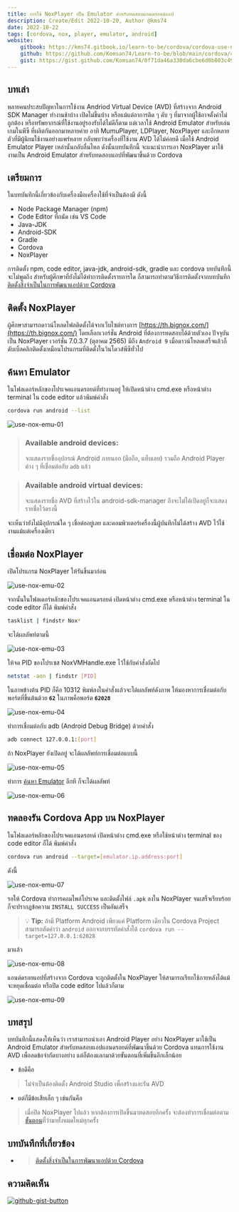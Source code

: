 ```yaml
---
title: การใช้ NoxPlayer เป็น Emulator สำหรับทดสอบแอนดรอยด์แอป
description: Create/Edit 2022-10-20, Author @kms74
date: 2022-10-22
tags: [cordova, nox, player, emulator, android]
website:
    gitbook: https://kms74.gitbook.io/learn-to-be/cordova/cordova-use-nox-player.md
    github: https://github.com/Komsan74/Learn-to-be/blob/main/cordova/cordova-use-nox-player.md
    gist: https://gist.github.com/Komsan74/0f71da46a330da6cbe6d8b803c49da54
---
```


## บทเล่า

หลายคนประสบปัญหาในการใช้งาน Andriod Virtual Device (AVD) ที่สร้างจาก Android SDK Manager ทำงานช้าบ้าง เปิดไม่ขึ้นบ้าง หรือแม้แต่อาการติด ๆ ดับ ๆ ที่มาจากผู้ใช้อาจตั้งค่าไม่ถูกต้อง หรือทรัพยากรณ์ที่ใช้งานอยู่รองรับได้ไม่ดีก็ตาม แต่เวลาใช้ Android Emulator สำหรับเล่นเกมในพีซี ที่ผลิตกันออกมาหลายค่าย อาทิ MumuPlayer, LDPlayer, NoxPlayer และอีกหลายตัวที่มีผู้นิยมใช้งานอย่างแพร่หลาย กลับพบว่าเครื่องที่ใช้งาน AVD ได้ไม่ค่อยดี เมื่อใช้ Android Emulator Player เหล่านั้นกลับลื่นไหล ดังนั้นบทบันทึกนี้ จะแนะนำการเอา NoxPlayer มาใช้งานเป็น Android Emulator สำหรับทดสอบแอปที่พัฒนาขึ้นด้วย Cordova 

## เตรียมการ

ในบทบันทึกนี้เกี่ยวข้องกับเครื่องมือเครื่องใช้ที่จำเป็นต้องมี ดังนี้

* Node Package Manager (npm)
* Code Editor ที่ถนัด เช่น VS Code
* Java-JDK
* Android-SDK
* Gradle
* Cordova
* NoxPlayer

การติดตั้ง npm, code editor, java-jdk, android-sdk, gradle และ cordova บทบันทึกนี้จะไม่พูดถึง สำหรับผู้ศึกษาที่ยังไม่ได้ทำการติดตั้งรายการใด ก็สามารถทำตามวิธีการติดตั้งจากบทบันทึก [ติดตั้งสิ่งจำเป็นในการพัฒนาแอปด้วย Cordova](https://kms74.gitbook.io/learn-to-be/cordova/cordova-installation)

## ติดตั้ง NoxPlayer

ผู้ศึกษาสามารถดาวน์โหลดไฟลติดตั้งได้จากเว็บไซต์ทางการ [https://th.bignox.com/](https://th.bignox.com/) โดยเลือกเวอร์ชั่น Android ที่ต้องการทดสอบได้ด้วยตัวเอง ปัจจุบันเป็น NoxPlayer เวอร์ชั่น 7.0.3.7 (ตุลาคม 2565) มีถึง `Android 9`  เมื่อดาวน์โหลดเสร็จแล้วก็ดับเบิ้ลคลิกติดตั้งเหมือนโปรแกรมที่ติดตั้งในวินโดวส์พีซีทั่วไป

## ค้นหา Emulator

ในโฟลเดอร์หลักของโปรเจคแอนดรอยด์ที่ทำงานอยู่ ให้เปิดหน้าต่าง cmd.exe หรือหน้าต่าง terminal ใน code editor แล้วพิมพ์คำสั่ง

```sh
cordova run android --list
```

![use-nox-emu-01](https://user-images.githubusercontent.com/52767363/196839699-e843cf8f-bc99-401e-b6b0-367434e65737.png)

> ### Available android devices:
> จะแสดงรายชื่ออุปกรณ์ Android ภายนอก (มือถือ, แท็บเลท) รวมถือ Android Player ต่าง ๆ ที่เชื่อมต่อกับ `adb` แล้ว

> ### Available android virtual devices:
> จะแสดงรายชื่อ AVD ที่สร้างไว้ใน android-sdk-manager ถึงจะไม่ได้เปิดอยู่ก็จะแสดงรายชื่อไว้ตรงนี้

จะเห็นว่ายังไม่มีอุปกรณ์ใด ๆ เชื่อต่ออยู่เลย และคอมพิวเตอร์เครื่องนี้ผู้บันทึกไม่ได้สร้าง AVD ไว้ใช้งานแม้แต่เครื่องเดียว

## เชื่อมต่อ NoxPlayer

เปิดโปรแกรม NoxPlayer ให้รันขึ้นมาก่อน

![use-nox-emu-02](https://user-images.githubusercontent.com/52767363/196844796-f0b3dbe9-957c-4b18-8179-cf0d4526773a.PNG)

จากนั้นในโฟลเดอร์หลักของโปรเจคแอนดรอยด์ เปิดหน้าต่าง cmd.exe หรือหน้าต่าง terminal ใน code editor ก็ได้ พิมพ์คำสั่ง

```sh
tasklist | findstr Nox*
```
จะได้ผลลัพท์ตามนี้

![use-nox-emu-03](https://user-images.githubusercontent.com/52767363/196847133-3da9f7ee-835f-4c8b-b052-b8e5b2090c58.png)

ให้จด PID ของโปรเซส NoxVMHandle.exe ไว้ใช้กับคำสั่งถัดไป

```sh
netstat -aon | findstr [PID]
```

ในภาพข้างต้น PID ก็คือ 10312 พิมพ์ลงในคำสั่งแล้วจะได้ผลลัพท์ดังภาพ ให้มองหาการเชื่อมต่อกับพอร์ตที่ขึ้นต้นด้วย **`62`** ในภาพคือพอร์ต **`62028`** 

![use-nox-emu-04](https://user-images.githubusercontent.com/52767363/196849986-43d2c088-e23e-428f-997d-77bcb2e82b88.png)

ทำการเชื่อมต่อกับ adb (Android Debug Bridge) ด้วยคำสั่ง

```sh
adb connect 127.0.0.1:[port]
```

ถ้า NoxPlayer ยังเปิดอยู่ จะได้ผลลัพท์การเชื่อมต่อแบบนี้

![use-nox-emu-05](https://user-images.githubusercontent.com/52767363/196851781-99ff38d8-e086-43fe-b6ab-b22ab14b5d66.png)

ทำการ [ค้นหา Emulator](#ค้นหา-emulator) อีกที ก็จะได้ผลลัพท์

![use-nox-emu-06](https://user-images.githubusercontent.com/52767363/196852554-31abf951-f64a-4f28-bd67-ca8b86ac1138.png)

## ทดลองรัน Cordova App บน NoxPlayer

ในโฟลเดอร์หลักของโปรเจคแอนดรอยด์ เปิดหน้าต่าง cmd.exe หรือใช้หน้าต่าง terminal ของ code editor ก็ได้ พิมพ์คำสั่ง

```sh
cordova run android --target=[emulator.ip.address:port]
```

ดังนี้

![use-nox-emu-07](https://user-images.githubusercontent.com/52767363/196854793-a700c244-e464-48df-bc26-e80d70d5b806.png)

รอให้ Cordova ทำการคอมไพล์โปรเจค และติดตั้งไฟล์ `.apk` ลงใน NoxPlayer จนเสร็จเรียบร้อยก็จะปรากฏข้อความ `INSTALL SUCCESS` เป็นอันเสร็จ

> :bulb: **Tip:** 
> ถ้ามี Platform Android เพียงแค่ Platform เดียวใน Cordova Project 
> สามารถตัดคำว่า `android` ออกจากบรรทัดคำสั่งได้ 
> `cordova run --target=127.0.0.1:62028`

มาแล้ว

![use-nox-emu-08](https://user-images.githubusercontent.com/52767363/196855278-e1cf8e55-b6d4-400f-9c91-cf2d207d7d8e.PNG)

แอนด์ดรอยแอปที่สร้างจาก Cordova จะถูกติตตั้งใน NoxPlayer ให้สามารถเรียกใช้ภายหลังได้แม้จะหยุดเชื่อมต่อ หรือปิด code editor ไปแล้วก็ตาม

![use-nox-emu-09](https://user-images.githubusercontent.com/52767363/196856233-5b9714a4-d3f0-4da7-be31-0b6f5313c8fd.png)

## บทสรุป

บทบันทึกนี้แสดงให้เห็นว่า เราสามารถนำเอา Android Player อย่าง NoxPlayer มาใช้เป็น Android Emulator สำหรับทดสอบแอปแอนดรอยด์ที่พัฒนาขึ้นด้วย Cordova แทนการใช้งาน AVD เพื่อลดข้อจำกัดบางอย่าง แต่ก็ต้องแลกมาด้วยขั้นตอนที่เพิ่มขึ้นอีกเล็กน้อย 

* ข้อดีคือ

> ไม่จำเป็นต้องติดตั้ง Android Studio เพื่อสร้างและรัน AVD

* แต่ก็มีข้อเสียเล็ก ๆ เช่นกันคือ

> เมื่อปิด NoxPlayer ไปแล้ว หากต้องการเปิดขึ้นมาทดสอบอีกครั้ง จะต้องทำการเชื่อมต่อตาม[ขั้นตอน](#เชื่อมต่อ-noxplayer)ที่ว่ามาทั้งหมดใหม่ทุกครั้ง


## บทบันทึกที่เกี่ยวข้อง

* > [ติดตั้งสิ่งจำเป็นในการพัฒนาแอปด้วย Cordova](https://kms74.gitbook.io/learn-to-be/cordova/cordova-installation)

## ความคิดเห็น

[![github-gist-button](https://user-images.githubusercontent.com/52767363/191145099-9f4a51a2-35cc-495f-82e1-284d769a9052.png)][comment]

[comment]: https://gist.github.com/Komsan74/0f71da46a330da6cbe6d8b803c49da54